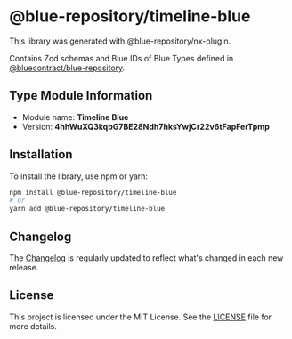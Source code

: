 # @blue-repository/timeline-blue

This library was generated with @blue-repository/nx-plugin.

Contains Zod schemas and Blue IDs of Blue Types defined in [@bluecontract/blue-repository](https://github.com/bluecontract/blue-repository).

## Type Module Information

- Module name: **Timeline Blue**
- Version: **4hhWuXQ3kqbG7BE28Ndh7hksYwjCr22v6tFapFerTpmp**

## Installation

To install the library, use npm or yarn:

```bash
npm install @blue-repository/timeline-blue
# or
yarn add @blue-repository/timeline-blue
```

## Changelog

The [Changelog](https://github.com/bluecontract/blue-repository-js/blob/main/libs/timeline-blue/CHANGELOG.md) is regularly updated to reflect what's changed in each new release.

## License

This project is licensed under the MIT License. See the [LICENSE](LICENSE) file for more details.
